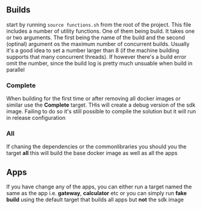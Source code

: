 
## Builds

start by running `source functions.sh` from the root of the project. This file includes a number of utility functions. One of them being build. It takes one or two arguments. The first being the name of the build and the second (optinal) argument os the maximum number of concurrent builds. Usually it's a good idea to set a number larger than 8 (if the machine building supports that many concurrent threads). If however there's a build error omit the number, since the build log is pretty much unsuable when build in parallel

### Complete
When building for the first time or after removing all docker images or similar use the **Complete** target. THis will create a debug version of the sdk image. Failing to do so it's still possible to compile the solution but it will run in release configuration

### All
If chaning the dependencies or the commonlibraries you should you the target **all** this will build the base docker image as well as all the apps

## Apps
If you have change any of the apps, you can either run a target named the same as the app i.e. **gateway**, **calculator** etc or you can simply run __fake build__ using the default target that builds all apps but __not__ the sdk image

